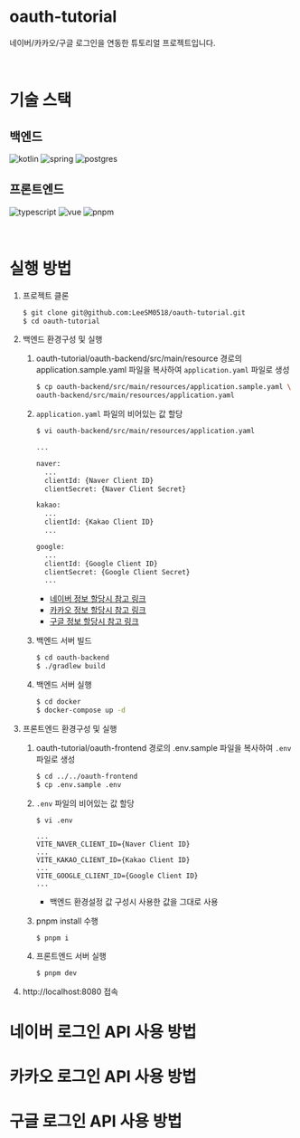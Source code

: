 # oauth-tutorial
네이버/카카오/구글 로그인을 연동한 튜토리얼 프로젝트입니다.

<br/>

# 기술 스택
## 백엔드
![kotlin](https://img.shields.io/badge/kotlin-white?logo=kotlin)
![spring](https://img.shields.io/badge/spring-white?logo=spring)
![postgres](https://img.shields.io/badge/postgres-white?logo=postgresql)

## 프론트엔드
![typescript](https://img.shields.io/badge/typescript-white?logo=typescript)
![vue](https://img.shields.io/badge/vue-white?logo=vue.js)
![pnpm](https://img.shields.io/badge/pnpm-white?logo=pnpm)

<br/>

# 실행 방법

1. 프로젝트 클론
    
    ```bash
    $ git clone git@github.com:LeeSM0518/oauth-tutorial.git
    $ cd oauth-tutorial
    ```
    
2. 백엔드 환경구성 및 실행
    1. oauth-tutorial/oauth-backend/src/main/resource 경로의 application.sample.yaml 파일을 복사하여 `application.yaml` 파일로 생성
        
        ```bash
        $ cp oauth-backend/src/main/resources/application.sample.yaml \
        oauth-backend/src/main/resources/application.yaml
        ```
        
    2. `application.yaml` 파일의 비어있는 값 할당
        
        ```bash
        $ vi oauth-backend/src/main/resources/application.yaml
        
        ...
        
        naver:
          ...
          clientId: {Naver Client ID}
          clientSecret: {Naver Client Secret}
        
        kakao:
          ...
          clientId: {Kakao Client ID}
          ...
        
        google:
          ...
          clientId: {Google Client ID}
          clientSecret: {Google Client Secret}
          ...
        ```
        
        - [네이버 정보 할당시 참고 링크](https://github.com/LeeSM0518/oauth-tutorial/tree/main#%EB%84%A4%EC%9D%B4%EB%B2%84-%EB%A1%9C%EA%B7%B8%EC%9D%B8-api-%EC%82%AC%EC%9A%A9-%EB%B0%A9%EB%B2%95)
        - [카카오 정보 할당시 참고 링크](https://github.com/LeeSM0518/oauth-tutorial/tree/main#%EC%B9%B4%EC%B9%B4%EC%98%A4-%EB%A1%9C%EA%B7%B8%EC%9D%B8-api-%EC%82%AC%EC%9A%A9-%EB%B0%A9%EB%B2%95)
        - [구글 정보 할당시 참고 링크](https://github.com/LeeSM0518/oauth-tutorial/tree/main#%EA%B5%AC%EA%B8%80-%EB%A1%9C%EA%B7%B8%EC%9D%B8-api-%EC%82%AC%EC%9A%A9-%EB%B0%A9%EB%B2%95)
    3. 백엔드 서버 빌드
        
        ```bash
        $ cd oauth-backend
        $ ./gradlew build
        ```
        
    4. 백엔드 서버 실행
        
        ```bash
        $ cd docker
        $ docker-compose up -d
        ```
        
3. 프론트엔드 환경구성 및 실행
    1. oauth-tutorial/oauth-frontend 경로의 .env.sample 파일을 복사하여 `.env` 파일로 생성
        
        ```bash
        $ cd ../../oauth-frontend
        $ cp .env.sample .env
        ```
        
    2. `.env` 파일의 비어있는 값 할당
        
        ```
        $ vi .env
        
        ...
        VITE_NAVER_CLIENT_ID={Naver Client ID}
        ...
        VITE_KAKAO_CLIENT_ID={Kakao Client ID}
        ...
        VITE_GOOGLE_CLIENT_ID={Google Client ID}
        ...
        ```
        
        - 백엔드 환경설정 값 구성시 사용한 값을 그대로 사용
    3. pnpm install 수행
        
        ```bash
        $ pnpm i
        ```
        
    4. 프론트엔드 서버 실행
        
        ```bash
        $ pnpm dev
        ```
        
4. http://localhost:8080 접속

# 네이버 로그인 API 사용 방법

# 카카오 로그인 API 사용 방법

# 구글 로그인 API 사용 방법
